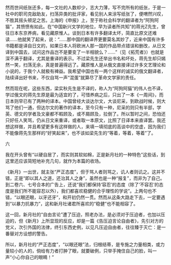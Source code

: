 然而世间纸张还多，每一文社的人数却少，志大力薄，写不完所有的纸张，于是一社中的职司克敌助友，扫荡异类的批评家，看见别人来涂写纸张了，便喟然兴叹，不胜其摇头顿足之苦。上海的《申报》上，至于称社会科学的翻译者为“阿狗阿猫”，其愤愤有如此。在“中国新兴文学的地位，早为读者所共知”的蒋光Z先生，曾往日本东京养病，看见藏原惟人。谈到日本有许多翻译太坏，简直比原文还难读……他就笑了起来，说：“……那中国的翻译界更要莫名其妙了，近来中国有许多书籍都是译自日文的，如果日本人将欧洲人那一国的作品带点错误和删改，从日文译到中国去，试问这作品岂不是要变了一半相貌么？……”（见《拓荒者》）也就是深不满于翻译，尤其是重译的表示。不过梁先生还举出书名和坏处，蒋先生却只嫣然一笑，扫荡无余，真是普遍得远了。藏原惟人是从俄文直接译过许多文艺理论和小说的，于我个人就极有裨益。我希望中国也有一两个这样的诚实的俄文翻译者，陆续译出好书来，不仅自骂一声“混蛋”就算尽了革命文学家的责任。

然而现在呢，这些东西，梁实秋先生是不译的，称人为“阿狗阿猫”的伟人也不译，学过俄文的蒋先生原是最为适宜的了，可惜养病之后，只出了一本《一周间》，而日本则早已有了两种的译本。中国曾经大谈达尔文，大谈尼采，到欧战时候，则大骂了他们一通，但达尔文的著作的译本，至今只有一种，尼采的则只有半部，学英、德文的学者及文豪都不暇顾及，或不屑顾及，拉倒了。所以暂时之间，恐怕还只好任人笑骂，仍从日文来重译，或者取一本原文，比照了日译本来直译罢。我还想这样做，并且希望更多有这样做的人，来填一填彻底的高谈中的空虚，因为我们不能像蒋先生那样的“好笑起来”，也不该如梁先生的“等着，等着，等着”了。

  

六

  

我在开头曾有“以硬自居了，而实则其软如棉，正是新月社的一种特色”这些话，到这里还应该简短地补充几句，就作为本篇的收场。

《新月》一出世，就主张“严正态度”，但于骂人者则骂之，讥人者则讥之。这并不错，正是“即以其人之道，还治其人之身”，虽然也是一种“报复”，而非为了自己。到二卷六、七号合本的广告上，还说“我们都保持‘容忍’的态度（除了‘不容忍’的态度是我们所不能容忍以外），我们都喜欢稳健的合乎理性的学说”。上两句也不错，“以眼还眼，以牙还牙”，和开初仍然一贯。然而从这条大路走下去，一定要遇到“以暴力抗暴力”，这和新月社诸君所喜欢的“稳健”也不能相容了。

这一回，新月社的“自由言论”遭了压迫，照老办法，是必须对于压迫者，也加以压迫的，但《新月》上所显现的反应，却是一篇《告压迫言论自由者》，先引对方的党义，次引外国的法律，终引东西史例，以见凡压迫自由者，往往臻于灭亡：是一番替对方设想的警告。

所以，新月社的“严正态度”，“以眼还眼”法，归根结蒂，是专施之力量相类，或力量较小的人的，倘给有力者打肿了眼，就要破例，只举手掩住自己的脸，叫一声“小心你自己的眼睛！”